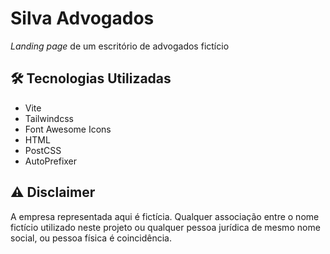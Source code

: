 # Silva Advogados

_Landing page_ de um escritório de advogados fictício

## 🛠 Tecnologias Utilizadas

- Vite
- Tailwindcss
- Font Awesome Icons
- HTML
- PostCSS
- AutoPrefixer

## ⚠ Disclaimer

A empresa representada aqui é fictícia. Qualquer associação entre
o nome fictício utilizado neste projeto ou qualquer pessoa jurídica
de mesmo nome social, ou pessoa física é coincidência.
